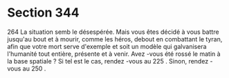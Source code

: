 # Section 344

264
La situation semb le désespérée. Mais vous êtes décidé à vous
battre jusqu'au bout et à mourir, comme les héros, debout en
combattant le tyran, afin que votre mort serve d'exemple et soit
un modèle qui galvanisera l'humanité tout entière, présente et à
venir. Avez -vous été rossé le matin à la base spatiale ? Si tel est le
cas, rendez -vous au 225 . Sinon, rendez -vous au 250 .